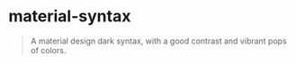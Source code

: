 # material-syntax

> A material design dark syntax, with a good contrast and vibrant pops of colors.
